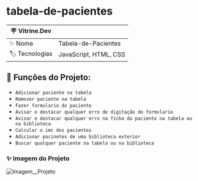 # tabela-de-pacientes

| 🪧 Vitrine.Dev |     |
| -------------  | --- |
| ✨ Nome        | Tabela-de-Pacientes
| 🏷️ Tecnologias | JavaScript, HTML, CSS


## 🔨 Funções do Projeto:

- ``Adicionar paciente na tabela``
- ``Remover paciente na tabela``
- ``Fazer formulario do paciente``
- ``Avisar e destacar qualquer erro de digitação do formulario``
- ``Avisar e destacar qualquer erro na ficha do paciente na tabela ou na biblioteca``
- ``Calcular o imc dos pacientes``
- ``Adicionar pacinetes de uma biblioteca exterior``
- ``Buscar qualquer paciente na tabela ou na biblioteca``

### ✨ Imagem do Projeto
![Imagem__Projeto](https://i.pinimg.com/564x/a3/b9/34/a3b934daf3aac19c1c3709501a2b34dd.jpg)


